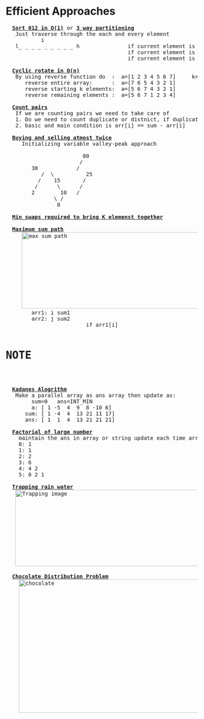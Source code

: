 # Efficient Approaches
  <pre>
  <b><a href="https://github.com/teja963/DSA_All_Models/blob/master/Array/4.%20Sort%20012.cpp">Sort 012 in O(1)</a></b> or <b><a href="https://github.com/teja963/DSA_All_Models/blob/master/Array/24.%203%20way%20partitioning%20around%20given%20value.cpp">3 way partitioning</a></b>
   Just traverse through the each and every element 
           i                                    
   l_ _ _ _ _ _ _ _ _ h               if current element is 0 swap (l++,i)
                                      if current element is 1 continue
                                      if current element is 2 swap (i,h--)
                                      
  <b><a href="https://github.com/teja963/DSA_All_Models/blob/master/Array/7.%20Cyclic%20rotate.cpp">Cyclic rotate in O(n)</a></b>
   By using reverse function do  :  a=[1 2 3 4 5 6 7]     k=3;
      reverse entire array:      :  a=[7 6 5 4 3 2 1]
      reverse starting k elements:  a=[5 6 7 4 3 2 1]
      reverse remaining elements :  a=[5 6 7 1 2 3 4]
      
  <b><a href="https://github.com/teja963/DSA_All_Models/blob/master/Array/12.%20Count%20pairs%20with%20given%20sum.cpp">Count pairs</a></b>
   If we are counting pairs we need to take care of 
   1. Do we need to count duplicate or distnict, if duplicates
   2. basic and main condition is arr[i] == sum - arr[i]
   
  <b><a href="https://github.com/teja963/DSA_All_Models/blob/master/Array/19.%20Buying%20selling%20share%20atmost%20twice.cpp">Buying and selling atmost twice</a></b>
     Initializing variable valley-peak approach
	   
		                80
		               /
		30            /
	       /  \          25
	      /    15       /
	     /      \      /
	    2        10   /
		       \ /
		        8 
		 
  <b><a href="https://github.com/teja963/DSA_All_Models/blob/master/Array/25.%20Min%20swaps%20required%20k%20elements%20together.cpp">Min swaps required to bring K elemenst together</a></b>
  
  <b><a href="https://github.com/teja963/DSA_All_Models/blob/master/Array/37.%20Max%20sum%20path.cpp">Maximum sum path</a></b>
     <img alt="max sum path" width="500" height="200" src="https://github.com/teja963/DSA_All_Models/blob/master/Array/images/download.png">
        arr1: i sum1
        arr2: j sum2
                         if arr1[i]<arr2[j] : s1+=arr1[i++]
                         if arr2[j]<arr1[i] : s2+=arr2[j++]
                             if both elements are equal then update or shifting from 1 to another                  
   
  </pre>
# NOTE
  <pre>
  <b><a href="https://github.com/teja963/DSA_All_Models/blob/master/Array/10_kadanes_algo.cpp">Kadanes Alogrithm</a></b>
   Make a parallel array as ans array then update as:
        sum=0   ans=INT_MIN
        a: [ 1 -5  4  9  8 -10 6]
      sum: [ 1 -4  4  13 21 11 17]
      ans: [ 1  1  4  13 21 21 21]
      
  <b><a href="https://github.com/teja963/DSA_All_Models/blob/master/Array/15.%20Factorial%20of%20largenum.cpp">Factorial of large number</a></b>
    maintain the ans in array or string update each time array as well as size
    0: 1
    1: 1
    2: 2
    3: 6
    4: 4 2
    5: 0 2 1
   
  <b><a href="https://github.com/teja963/DSA_All_Models/blob/master/Array/22.%20Trapping%20rainwater.cpp">Trapping rain water</a></b>
   <img alt="Trapping image" width="550" height="200" src="https://github.com/teja963/DSA_All_Models/blob/master/Array/images/images.png">   for filling part we need to know the min between left and right one in O(n) time
   
  <b><a href="https://github.com/teja963/DSA_All_Models/blob/master/Array/23.%20Chocolate%20distribution.cpp">Chocolate Distribution Problem</a></b>
    <img alt="chocolate" width="600" height="350" src="https://github.com/teja963/DSA_All_Models/blob/master/Array/images/Chocolate-Distribution-Problem.png">
   
  </pre>
